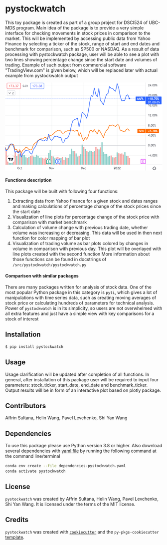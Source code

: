 # pystockwatch
This toy package is created as part of a group project for DSCI524 of UBC-MDS program. Main idea of the package is to provide a very simple interface for checking movements in stock prices in comparison to the market. This will be implemented by accessing public data from Yahoo Finance by selecting a ticker of the stock, range of start and end dates and benchmark for comparison, such as SP500 or NASDAQ. As a result of data processing with pystockwatch package, user will be able to see a plot with two lines showing percentage change since the start date and volumes of trading. Example of such output from commercial software "TradingView.com" is given below, which will be replaced later with actual example from pystockwatch output

 <img src="docs/example.PNG">
 
 #### Functions description
 
 This package will be built with following four functions:
  1. Extracting data from Yahoo finance for a given stock and dates ranges and making calculations of percentage change of the stock prices since the start date
  2. Visualization of line plots for percentage change of the stock price with comparison with market benchmark  
  3. Calculation of volume change with previous trading date, whether volume was increasing or decreasing. This data will be used in then next function for color mapping of bar plot
  4. Visualization of trading volume as bar plots colored by changes in volume in comparison with previous day. This plot will be overlayed with line plots created with the second function
 More information about those functions can be found in docstrings of `/src/pystockwatch/pystockwatch.py`
 
#### Comparison with similar packages
There are many packages written for analysis of stock data. One of the most popular Python package in this category is `pyti`, which gives a lot of manipulations with time series data, such as creating moving averages of stock price or calculating hundreds of parameters for technical analysis. Power of `pystockwatch` is in its simplicity, so users are not overwhelmed with all extra features and just have a simple view with key comparisons for a stock of interest

## Installation

```bash
$ pip install pystockwatch
```

## Usage
Usage clarification will be updated after completion of all functions. In general, after installation of this package user will be required to input four parameters: stock_ticker, start_date, end_date and benchmark_ticker. Output results will be in form of an interactive plot based on plotly package. 

## Contributors

Affrin Sultana, Helin Wang, Pavel Levchenko, Shi Yan Wang

## Dependencies
To use this package please use Python version 3.8 or higher. Also download several dependencies with [yaml file](https://github.com/UBC-MDS/pystockwatch/blob/main/dependencies-pystockwatch.yaml) by running the following command at the command line/terminal
``` bash
conda env create --file dependencies-pystockwatch.yaml
conda activate pystockwatch
```

## License

`pystockwatch` was created by Affrin Sultana, Helin Wang, Pavel Levchenko, Shi Yan Wang. It is licensed under the terms of the MIT license.

## Credits

`pystockwatch` was created with [`cookiecutter`](https://cookiecutter.readthedocs.io/en/latest/) and the `py-pkgs-cookiecutter` [template](https://github.com/py-pkgs/py-pkgs-cookiecutter).
